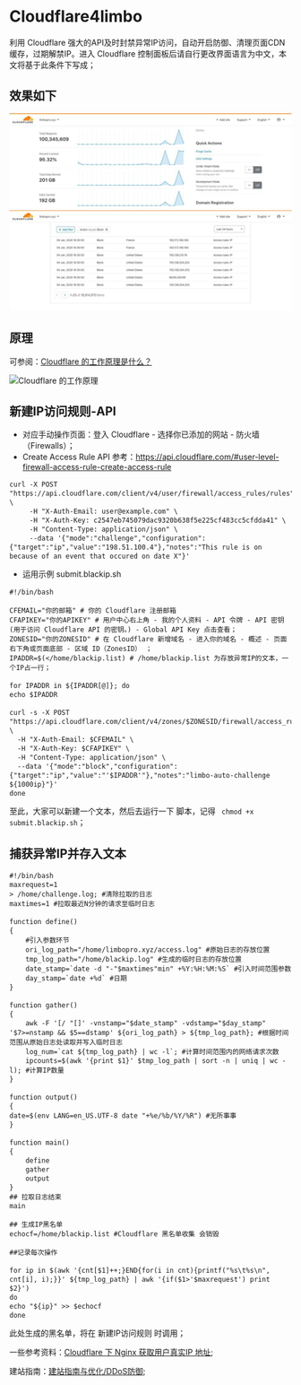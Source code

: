 # Cloudflare4limbo
利用 Cloudflare 强大的API及时封禁异常IP访问，自动开启防御、清理页面CDN缓存，过期解禁IP。进入 Cloudflare 控制面板后请自行更改界面语言为中文，本文将基于此条件下写成；

## 效果如下

![Cloudflare-dash][1]
![Cloudflare-dash][4]

[1]:https://raw.githubusercontent.com/limbopro/Cloudflare4limbo/main/photo_2020-03-06_16-28-57.jpg
[4]:https://raw.githubusercontent.com/limbopro/Cloudflare4limbo/main/photo_2020-01-04_16-31-16.jpg

## 原理

可参阅：[Cloudflare 的工作原理是什么？][3]

![Cloudflare 的工作原理][2]

[2]:https://support.cloudflare.com/hc/article_attachments/360029342112/What_is_Cloudflare_v7.png
[3]:https://support.cloudflare.com/hc/zh-cn/articles/205177068-Cloudflare-的工作原理是什么-

## 新建IP访问规则-API

- 对应手动操作页面：登入 Cloudflare  - 选择你已添加的网站 - 防火墙（Firewalls）；
- Create Access Rule API 参考：https://api.cloudflare.com/#user-level-firewall-access-rule-create-access-rule

```
curl -X POST "https://api.cloudflare.com/client/v4/user/firewall/access_rules/rules" \
     -H "X-Auth-Email: user@example.com" \
     -H "X-Auth-Key: c2547eb745079dac9320b638f5e225cf483cc5cfdda41" \
     -H "Content-Type: application/json" \
     --data '{"mode":"challenge","configuration":{"target":"ip","value":"198.51.100.4"},"notes":"This rule is on because of an event that occured on date X"}'
```

- 运用示例 submit.blackip.sh

```
#!/bin/bash 

CFEMAIL="你的邮箱" # 你的 Cloudflare 注册邮箱
CFAPIKEY="你的APIKEY" # 用户中心右上角 - 我的个人资料 - API 令牌 - API 密钥 (用于访问 Cloudflare API 的密钥。) - Global API Key 点击查看；
ZONESID="你的ZONESID" # 在 Cloudflare 新增域名 - 进入你的域名 - 概述 - 页面右下角或页面底部 - 区域 ID（ZonesID） ；
IPADDR=$(</home/blackip.list) # /home/blackip.list 为存放异常IP的文本，一个IP占一行；

for IPADDR in ${IPADDR[@]}; do
echo $IPADDR

curl -s -X POST "https://api.cloudflare.com/client/v4/zones/$ZONESID/firewall/access_rules/rules" \
  -H "X-Auth-Email: $CFEMAIL" \
  -H "X-Auth-Key: $CFAPIKEY" \
  -H "Content-Type: application/json" \
  --data '{"mode":"block","configuration":{"target":"ip","value":"'$IPADDR'"},"notes":"limbo-auto-challenge ${1000ip}"}'
done

```

至此，大家可以新建一个文本，然后去运行一下 脚本，记得 ` chmod +x submit.blackip.sh`；

## 捕获异常IP并存入文本

```
#!/bin/bash 
maxrequest=1
> /home/challenge.log; #清除拉取的日志
maxtimes=1 #拉取最近N分钟的请求至临时日志

function define()
{
    #引入参数环节
    ori_log_path="/home/limbopro.xyz/access.log" #原始日志的存放位置
    tmp_log_path="/home/blackip.log" #生成的临时日志的存放位置
    date_stamp=`date -d "-"$maxtimes"min" +%Y:%H:%M:%S` #引入时间范围参数
    day_stamp=`date +%d` #日期
}

function gather()
{
    awk -F '[/ "[]' -vnstamp="$date_stamp" -vdstamp="$day_stamp" '$7>=nstamp && $5==dstamp' ${ori_log_path} > ${tmp_log_path}; #根据时间范围从原始日志处读取并写入临时日志
    log_num=`cat ${tmp_log_path} | wc -l`; #计算时间范围内的网络请求次数
    ipcounts=$(awk '{print $1}' $tmp_log_path | sort -n | uniq | wc -l); #计算IP数量
}

function output()
{
date=$(env LANG=en_US.UTF-8 date "+%e/%b/%Y/%R") #无所事事
}

function main()
{
    define
    gather
    output
}
## 拉取日志结束
main

## 生成IP黑名单
echocf=/home/blackip.list #Cloudflare 黑名单收集 会销毁

##记录每次操作

for ip in $(awk '{cnt[$1]++;}END{for(i in cnt){printf("%s\t%s\n", cnt[i], i);}}' ${tmp_log_path} | awk '{if($1>'$maxrequest') print $2}') 
do 
echo "${ip}" >> $echocf
done
```

此处生成的黑名单，将在 新建IP访问规则 时调用；

一些参考资料：[Cloudflare 下 Nginx 获取用户真实IP 地址](https://limbopro.xyz/archives/1481.html);

建站指南：[建站指南与优化/DDoS防御](https://limbopro.xyz/category/LNMP/);


